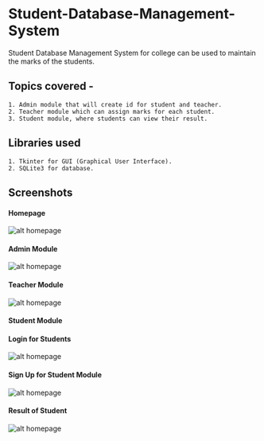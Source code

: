 # Student-Database-Management-System
Student Database Management System for college can be used to maintain the marks of the students.

## Topics covered -
```
1. Admin module that will create id for student and teacher.
2. Teacher module which can assign marks for each student.
3. Student module, where students can view their result.
```

## Libraries used
```
1. Tkinter for GUI (Graphical User Interface).
2. SQLite3 for database.
```

## Screenshots

#### Homepage
![alt homepage](https://ankitverma30.github.io/Student-Database-Management-System/Homepage.png)

#### Admin Module
![alt homepage](https://ankitverma30.github.io/Student-Database-Management-System/Admin-Login.png)

#### Teacher Module
![alt homepage](https://ankitverma30.github.io/Student-Database-Management-System/Prepare-Grade-Card-for-Teachers.png)

#### Student Module
  
  #### Login for Students
   ![alt homepage](https://ankitverma30.github.io/Student-Database-Management-System/Student-Login.png)
  
  #### Sign Up for Student Module
  ![alt homepage](https://ankitverma30.github.io/Student-Database-Management-System/Student-details.png)
  
  #### Result of Student 
  ![alt homepage](https://ankitverma30.github.io/Student-Database-Management-System/Student-details.png)
  

